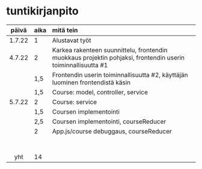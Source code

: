 # tuntikirjanpito

| päivä | aika | mitä tein  |
| :----:|:-----| :-----|
| 1.7.22| 1    | Alustavat työt|
| 4.7.22| 2	   | Karkea rakenteen suunnittelu, frontendin muokkaus projektin pohjaksi, frontendin userin toiminnallisuutta #1
| 		| 1,5  | Frontendin userin toiminnallisuutta #2, käyttäjän luominen frontendistä käsin |
| 		| 1,5  | Course: model, controller, service|
| 5.7.22| 2    | Course: service
| 		| 1,5  | Coursen implementointi|
| 		| 2,5  | Coursen implementointi, courseReducer|
| 		| 2    | App.js/course debuggaus, courseReducer|
| 		|      | |
| 		|      | |
| 		|      | |
| 		|      | |
| 		|      | |
| 		|      | |
| 		|      | |
| yht   | 14   | | 